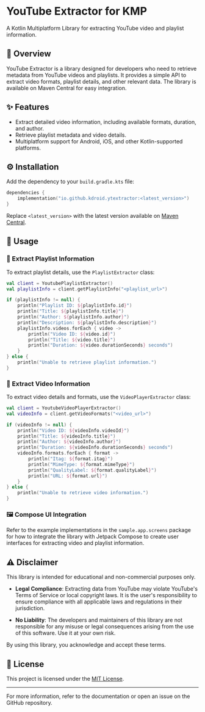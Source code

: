 # YouTube Extractor for KMP

A Kotlin Multiplatform Library for extracting YouTube video and playlist information.

## 📖 Overview
YouTube Extractor is a library designed for developers who need to retrieve metadata from YouTube videos and playlists. It provides a simple API to extract video formats, playlist details, and other relevant data. The library is available on Maven Central for easy integration.

## ✨ Features
- Extract detailed video information, including available formats, duration, and author.
- Retrieve playlist metadata and video details.
- Multiplatform support for Android, iOS, and other Kotlin-supported platforms.

## ⚙️ Installation
Add the dependency to your `build.gradle.kts` file:

```kotlin
dependencies {
    implementation("io.github.kdroid.ytextractor:<latest_version>")
}
```

Replace `<latest_version>` with the latest version available on [Maven Central](https://search.maven.org/).

## 🚀 Usage

### 🎵 Extract Playlist Information
To extract playlist details, use the `PlaylistExtractor` class:

```kotlin
val client = YoutubePlaylistExtractor()
val playlistInfo = client.getPlaylistInfo("<playlist_url>")

if (playlistInfo != null) {
    println("Playlist ID: ${playlistInfo.id}")
    println("Title: ${playlistInfo.title}")
    println("Author: ${playlistInfo.author}")
    println("Description: ${playlistInfo.description}")
    playlistInfo.videos.forEach { video ->
        println("Video ID: ${video.id}")
        println("Title: ${video.title}")
        println("Duration: ${video.durationSeconds} seconds")
    }
} else {
    println("Unable to retrieve playlist information.")
}
```

### 🎥 Extract Video Information
To extract video details and formats, use the `VideoPlayerExtractor` class:

```kotlin
val client = YoutubeVideoPlayerExtractor()
val videoInfo = client.getVideoFormats("<video_url>")

if (videoInfo != null) {
    println("Video ID: ${videoInfo.videoId}")
    println("Title: ${videoInfo.title}")
    println("Author: ${videoInfo.author}")
    println("Duration: ${videoInfo.durationSeconds} seconds")
    videoInfo.formats.forEach { format ->
        println("Itag: ${format.itag}")
        println("MimeType: ${format.mimeType}")
        println("QualityLabel: ${format.qualityLabel}")
        println("URL: ${format.url}")
    }
} else {
    println("Unable to retrieve video information.")
}
```

### 🖼️ Compose UI Integration
Refer to the example implementations in the `sample.app.screens` package for how to integrate the library with Jetpack Compose to create user interfaces for extracting video and playlist information.

## ⚠️ Disclaimer
This library is intended for educational and non-commercial purposes only.

- **Legal Compliance**: Extracting data from YouTube may violate YouTube's Terms of Service or local copyright laws. It is the user's responsibility to ensure compliance with all applicable laws and regulations in their jurisdiction.

- **No Liability**: The developers and maintainers of this library are not responsible for any misuse or legal consequences arising from the use of this software. Use it at your own risk.

By using this library, you acknowledge and accept these terms.

## 📜 License
This project is licensed under the [MIT License](LICENSE).

---

For more information, refer to the documentation or open an issue on the GitHub repository.
